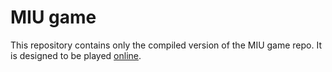 # MIU game

This repository contains only the compiled version of the MIU game repo. It is designed to be played [online](https://gihanmarasingha.github.io/miu-game-pages/html/).
